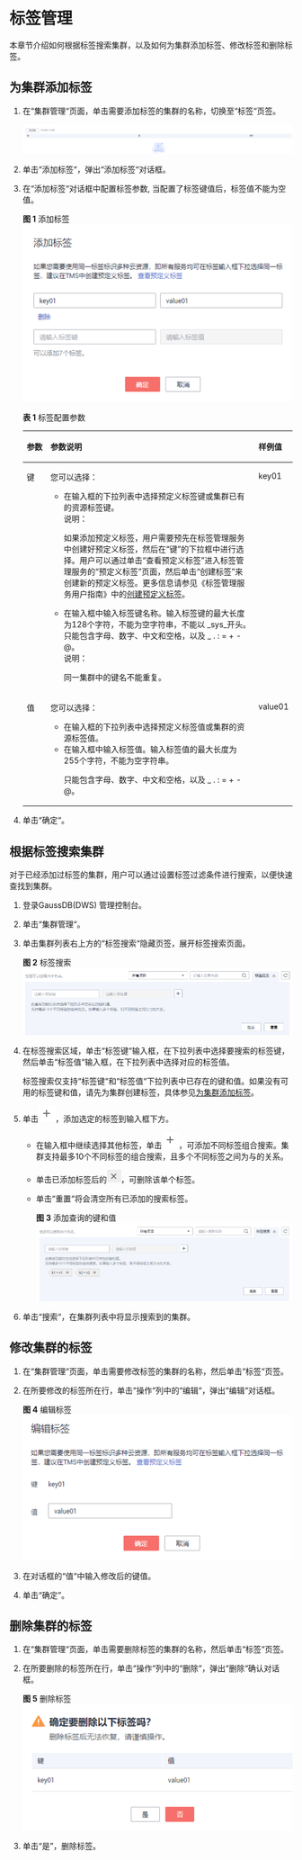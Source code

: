# 标签管理<a name="ZH-CN_TOPIC_0000001405636854"></a>

本章节介绍如何根据标签搜索集群，以及如何为集群添加标签、修改标签和删除标签。

## 为集群添加标签<a name="section77515910494"></a>

1.  在“集群管理“页面，单击需要添加标签的集群的名称，切换至“标签“页签。

    ![](figures/33.png)

2.  单击“添加标签“，弹出“添加标签“对话框。
3.  在“添加标签“对话框中配置标签参数, 当配置了标签键值后，标签值不能为空值。

    **图 1**  添加标签<a name="fig5591240151213"></a>  
    ![](figures/添加标签.png "添加标签")

    **表 1**  标签配置参数

    <a name="table12483201713111"></a>
    <table><thead align="left"><tr id="row17486121763113"><th class="cellrowborder" valign="top" width="8.799999999999999%" id="mcps1.2.4.1.1"><p id="p12486181715313"><a name="p12486181715313"></a><a name="p12486181715313"></a>参数</p>
    </th>
    <th class="cellrowborder" valign="top" width="77.12%" id="mcps1.2.4.1.2"><p id="p1191704514113"><a name="p1191704514113"></a><a name="p1191704514113"></a>参数说明</p>
    </th>
    <th class="cellrowborder" valign="top" width="14.08%" id="mcps1.2.4.1.3"><p id="p18486151713117"><a name="p18486151713117"></a><a name="p18486151713117"></a>样例值</p>
    </th>
    </tr>
    </thead>
    <tbody><tr id="row11486131733111"><td class="cellrowborder" valign="top" width="8.799999999999999%" headers="mcps1.2.4.1.1 "><p id="p1433134915503"><a name="p1433134915503"></a><a name="p1433134915503"></a>键</p>
    </td>
    <td class="cellrowborder" valign="top" width="77.12%" headers="mcps1.2.4.1.2 "><p id="p4183104918156"><a name="p4183104918156"></a><a name="p4183104918156"></a>您可以选择：</p>
    <a name="ul149381653121514"></a><a name="ul149381653121514"></a><ul id="ul149381653121514"><li>在输入框的下拉列表中选择预定义标签键或集群已有的资源标签键。<div class="note" id="note354311061312"><a name="note354311061312"></a><a name="note354311061312"></a><span class="notetitle"> 说明： </span><div class="notebody"><p id="p19473813185311"><a name="p19473813185311"></a><a name="p19473813185311"></a>如果添加预定义标签，用户需要预先在标签管理服务中创建好预定义标签，然后在<span class="parmname" id="parmname474792724119"><a name="parmname474792724119"></a><a name="parmname474792724119"></a>“键”</span>的下拉框中进行选择。用户可以通过单击<span class="uicontrol" id="uicontrol76553975117"><a name="uicontrol76553975117"></a><a name="uicontrol76553975117"></a>“查看预定义标签”</span>进入标签管理服务的<span class="wintitle" id="wintitle86551918512"><a name="wintitle86551918512"></a><a name="wintitle86551918512"></a>“预定义标签”</span>页面，然后单击<span class="uicontrol" id="uicontrol865511919518"><a name="uicontrol865511919518"></a><a name="uicontrol865511919518"></a>“创建标签”</span>来创建新的预定义标签。更多信息请参见《标签管理服务用户指南》中的<a href="https://support.huaweicloud.com/usermanual-tms/zh-cn_topic_0144368884.html" target="_blank" rel="noopener noreferrer">创建预定义标签</a>。</p>
    </div></div>
    </li></ul>
    <a name="ul154819568159"></a><a name="ul154819568159"></a><ul id="ul154819568159"><li>在输入框中输入标签键名称。输入标签键的最大长度为128个字符，不能为空字符串，不能以 _sys_开头。<div class="p" id="p418051717"><a name="p418051717"></a><a name="p418051717"></a>只能包含字母、数字、中文和空格，以及 _ . : = + - @。<div class="note" id="note206991233134612"><a name="note206991233134612"></a><a name="note206991233134612"></a><span class="notetitle"> 说明： </span><div class="notebody"><p id="p10699733104619"><a name="p10699733104619"></a><a name="p10699733104619"></a>同一集群中的键名不能重复。</p>
    </div></div>
    </div>
    </li></ul>
    </td>
    <td class="cellrowborder" valign="top" width="14.08%" headers="mcps1.2.4.1.3 "><p id="p848641718314"><a name="p848641718314"></a><a name="p848641718314"></a>key01</p>
    </td>
    </tr>
    <tr id="row19486151715318"><td class="cellrowborder" valign="top" width="8.799999999999999%" headers="mcps1.2.4.1.1 "><p id="p1548761710317"><a name="p1548761710317"></a><a name="p1548761710317"></a>值</p>
    </td>
    <td class="cellrowborder" valign="top" width="77.12%" headers="mcps1.2.4.1.2 "><p id="p34521618101419"><a name="p34521618101419"></a><a name="p34521618101419"></a>您可以选择：</p>
    <a name="ul12885203215142"></a><a name="ul12885203215142"></a><ul id="ul12885203215142"><li>在输入框的下拉列表中选择预定义标签值或集群的资源标签值。</li><li>在输入框中输入标签值。输入标签值的最大长度为255个字符，不能为空字符串。<p id="p5529135062216"><a name="p5529135062216"></a><a name="p5529135062216"></a>只能包含字母、数字、中文和空格，以及 _ . : = + - @。</p>
    <p id="p18530105014221"><a name="p18530105014221"></a><a name="p18530105014221"></a></p>
    </li></ul>
    </td>
    <td class="cellrowborder" valign="top" width="14.08%" headers="mcps1.2.4.1.3 "><p id="p14487201712310"><a name="p14487201712310"></a><a name="p14487201712310"></a>value01</p>
    </td>
    </tr>
    </tbody>
    </table>

4.  单击“确定“。

## 根据标签搜索集群<a name="section20922320396"></a>

对于已经添加过标签的集群，用户可以通过设置标签过滤条件进行搜索，以便快速查找到集群。

1.  登录GaussDB\(DWS\) 管理控制台。
2.  单击“集群管理“。
3.  单击集群列表右上方的“标签搜索“隐藏页签，展开标签搜索页面。

    **图 2**  标签搜索<a name="fig18627161012398"></a>  
    ![](figures/标签搜索.png "标签搜索")

4.  在标签搜索区域，单击“标签键“输入框，在下拉列表中选择要搜索的标签键，然后单击“标签值“输入框，在下拉列表中选择对应的标签值。

    标签搜索仅支持“标签键“和“标签值“下拉列表中已存在的键和值。如果没有可用的标签键和值，请先为集群创建标签，具体参见[为集群添加标签](#section77515910494)。

5.  单击![](figures/icon_dws_add_tag.png)，添加选定的标签到输入框下方。
    -   在输入框中继续选择其他标签，单击![](figures/icon_dws_add_tag.png)，可添加不同标签组合搜索。集群支持最多10个不同标签的组合搜索，且多个不同标签之间为与的关系。
    -   单击已添加标签后的![](figures/icon_dws_delete_tag.png)，可删除该单个标签。
    -   单击“重置“将会清空所有已添加的搜索标签。

        **图 3**  添加查询的键和值<a name="fig1062881015391"></a>  
        ![](figures/添加查询的键和值.png "添加查询的键和值")

6.  单击“搜索“，在集群列表中将显示搜索到的集群。

## 修改集群的标签<a name="section52819319499"></a>

1.  在“集群管理“页面，单击需要修改标签的集群的名称，然后单击“标签“页签。
2.  在所要修改的标签所在行，单击“操作“列中的“编辑“，弹出“编辑“对话框。

    **图 4**  编辑标签<a name="fig1644714351171"></a>  
    ![](figures/编辑标签.png "编辑标签")

3.  在对话框的“值“中输入修改后的键值。
4.  单击“确定”。

## 删除集群的标签<a name="section882014118493"></a>

1.  在“集群管理“页面，单击需要删除标签的集群的名称，然后单击“标签“页签。
2.  在所要删除的标签所在行，单击“操作“列中的“删除“，弹出“删除“确认对话框。

    **图 5**  删除标签<a name="fig10945428101113"></a>  
    ![](figures/删除标签.png "删除标签")

3.  单击“是”，删除标签。

